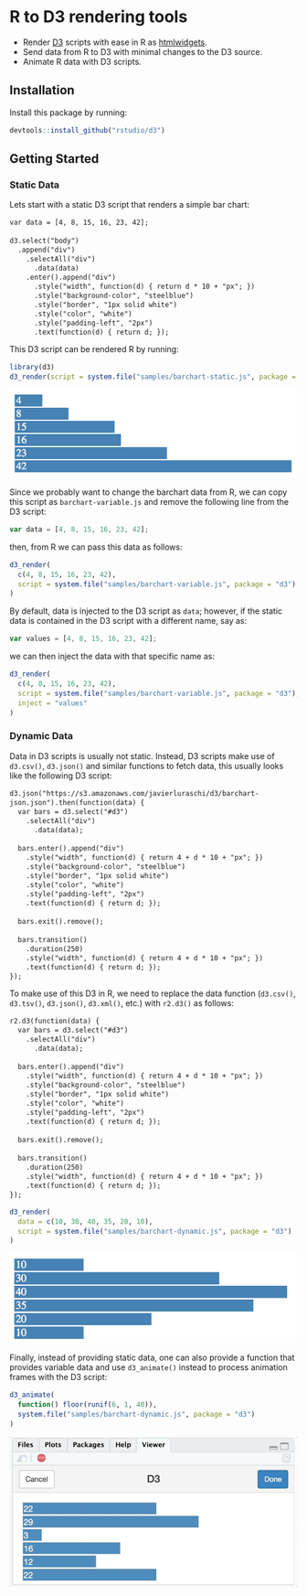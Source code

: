 R to D3 rendering tools
================

-   Render [D3](https://d3js.org/) scripts with ease in R as [htmlwidgets](https://www.htmlwidgets.org/).
-   Send data from R to D3 with minimal changes to the D3 source.
-   Animate R data with D3 scripts.

Installation
------------

Install this package by running:

``` r
devtools::install_github("rstudio/d3")
```

Getting Started
---------------

### Static Data

Lets start with a static D3 script that renders a simple bar chart:

    var data = [4, 8, 15, 16, 23, 42];

    d3.select("body")
      .append("div")
        .selectAll("div")
          .data(data)
        .enter().append("div")
          .style("width", function(d) { return d * 10 + "px"; })
          .style("background-color", "steelblue")
          .style("border", "1px solid white")
          .style("color", "white")
          .style("padding-left", "2px")
          .text(function(d) { return d; });

This D3 script can be rendered R by running:

``` r
library(d3)
d3_render(script = system.file("samples/barchart-static.js", package = "d3"))
```

![](tools/README/d3-static.png)

Since we probably want to change the barchart data from R, we can copy this script as `barchart-variable.js` and remove the following line from the D3 script:

``` js
var data = [4, 8, 15, 16, 23, 42];
```

then, from R we can pass this data as follows:

``` r
d3_render(
  c(4, 8, 15, 16, 23, 42),
  script = system.file("samples/barchart-variable.js", package = "d3")
)
```

By default, data is injected to the D3 script as `data`; however, if the static data is contained in the D3 script with a different name, say as:

``` js
var values = [4, 8, 15, 16, 23, 42];
```

we can then inject the data with that specific name as:

``` r
d3_render(
  c(4, 8, 15, 16, 23, 42),
  script = system.file("samples/barchart-variable.js", package = "d3"),
  inject = "values"
)
```

### Dynamic Data

Data in D3 scripts is usually not static. Instead, D3 scripts make use of `d3.csv()`, `d3.json()` and similar functions to fetch data, this usually looks like the following D3 script:

    d3.json("https://s3.amazonaws.com/javierluraschi/d3/barchart-json.json").then(function(data) {
      var bars = d3.select("#d3")
        .selectAll("div")
          .data(data);
          
      bars.enter().append("div")
        .style("width", function(d) { return 4 + d * 10 + "px"; })
        .style("background-color", "steelblue")
        .style("border", "1px solid white")
        .style("color", "white")
        .style("padding-left", "2px")
        .text(function(d) { return d; });
      
      bars.exit().remove();
      
      bars.transition()
        .duration(250)
        .style("width", function(d) { return 4 + d * 10 + "px"; })
        .text(function(d) { return d; });
    });

To make use of this D3 in R, we need to replace the data function (`d3.csv()`, `d3.tsv()`, `d3.json()`, `d3.xml()`, etc.) with `r2.d3()` as follows:

    r2.d3(function(data) {
      var bars = d3.select("#d3")
        .selectAll("div")
          .data(data);
          
      bars.enter().append("div")
        .style("width", function(d) { return 4 + d * 10 + "px"; })
        .style("background-color", "steelblue")
        .style("border", "1px solid white")
        .style("color", "white")
        .style("padding-left", "2px")
        .text(function(d) { return d; });
      
      bars.exit().remove();
      
      bars.transition()
        .duration(250)
        .style("width", function(d) { return 4 + d * 10 + "px"; })
        .text(function(d) { return d; });
    });

``` r
d3_render(
  data = c(10, 30, 40, 35, 20, 10),
  script = system.file("samples/barchart-dynamic.js", package = "d3")
)
```

![](tools/README/d3-variable.png)

Finally, instead of providing static data, one can also provide a function that provides variable data and use `d3_animate()` instead to process animation frames with the D3 script:

``` r
d3_animate(
  function() floor(runif(6, 1, 40)),
  system.file("samples/barchart-dynamic.js", package = "d3")
)
```

![](tools/README/d3-animate.gif)
